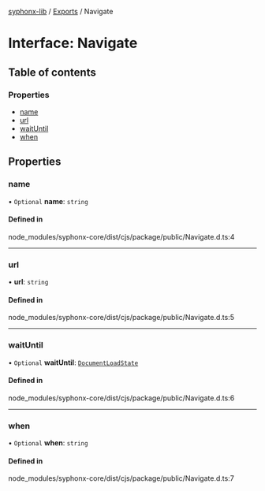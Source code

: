 [syphonx-lib](../README.md) / [Exports](../modules.md) / Navigate

# Interface: Navigate

## Table of contents

### Properties

- [name](Navigate.md#name)
- [url](Navigate.md#url)
- [waitUntil](Navigate.md#waituntil)
- [when](Navigate.md#when)

## Properties

### name

• `Optional` **name**: `string`

#### Defined in

node_modules/syphonx-core/dist/cjs/package/public/Navigate.d.ts:4

___

### url

• **url**: `string`

#### Defined in

node_modules/syphonx-core/dist/cjs/package/public/Navigate.d.ts:5

___

### waitUntil

• `Optional` **waitUntil**: [`DocumentLoadState`](../modules.md#documentloadstate)

#### Defined in

node_modules/syphonx-core/dist/cjs/package/public/Navigate.d.ts:6

___

### when

• `Optional` **when**: `string`

#### Defined in

node_modules/syphonx-core/dist/cjs/package/public/Navigate.d.ts:7
